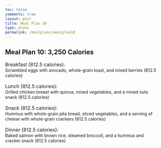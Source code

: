 ```yaml
---
toc: false
comments: true
layout: post
title: Meal Plan 10
type: plans
permalink: /mealplans/mealplan10
---
```


## Meal Plan 10: 3,250 Calories

<span style="font-size: 16px;">Breakfast (812.5 calories):</span>
<br>
Scrambled eggs with avocado, whole-grain toast, and mixed berries (812.5 calories)
<br>
<br>
<span style="font-size: 16px;">Lunch (812.5 calories):</span>
<br>
Grilled chicken breast with quinoa, mixed vegetables, and a mixed nuts snack (812.5 calories)
<br>
<br>
<span style="font-size: 16px;">Snack (812.5 calories):</span>
<br>
Hummus with whole-grain pita bread, sliced vegetables, and a serving of cheese with whole-grain crackers (812.5 calories)
<br>
<br>
<span style="font-size: 16px;">Dinner (812.5 calories):</span>
<br>
Baked salmon with brown rice, steamed broccoli, and a hummus and cracker snack (812.5 calories)